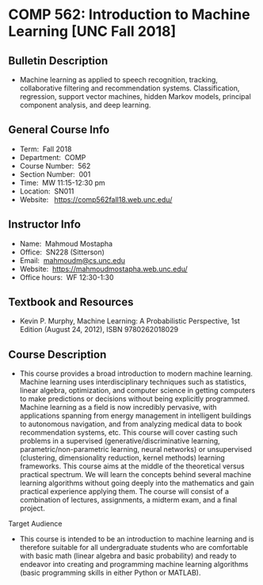 # COMP 562: Introduction to Machine Learning [UNC Fall 2018]

## Bulletin Description

* Machine learning as applied to speech recognition, tracking, collaborative filtering and recommendation systems. Classification, regression, support vector machines, hidden Markov models, principal component analysis, and deep learning.

## General Course Info

* Term:  Fall 2018
* Department:  COMP
* Course Number:  562
* Section Number:  001
* Time:  MW 11:15-12:30 pm
* Location:  SN011
* Website:   https://comp562fall18.web.unc.edu/

## Instructor Info

* Name:  Mahmoud Mostapha
* Office:  SN228 (Sitterson)
* Email:  mahmoudm@cs.unc.edu
* Website:  https://mahmoudmostapha.web.unc.edu/
* Office hours:  WF 12:30-1:30
           
## Textbook and Resources

* Kevin P. Murphy, Machine Learning: A Probabilistic Perspective, 1st Edition (August 24, 2012), ISBN 9780262018029

## Course Description

* This course provides a broad introduction to modern machine learning. Machine learning uses interdisciplinary techniques such as statistics, linear algebra, optimization, and computer science in getting computers to make predictions or decisions without being explicitly programmed. Machine learning as a field is now incredibly pervasive, with applications spanning from energy management in intelligent buildings to autonomous navigation, and from analyzing medical data to book recommendation systems, etc. This course will cover casting such problems in a supervised (generative/discriminative learning, parametric/non-parametric learning, neural networks) or unsupervised (clustering, dimensionality reduction, kernel methods) learning frameworks. This course aims at the middle of the theoretical versus practical spectrum. We will learn the concepts behind several machine learning algorithms without going deeply into the mathematics and gain practical experience applying them. The course will consist of a combination of lectures, assignments, a midterm exam, and a final project.

Target Audience

* This course is intended to be an introduction to machine learning and is therefore suitable for all undergraduate students who are comfortable with basic math (linear algebra and basic probability) and ready to endeavor into creating and programming machine learning algorithms (basic programming skills in either Python or MATLAB).

